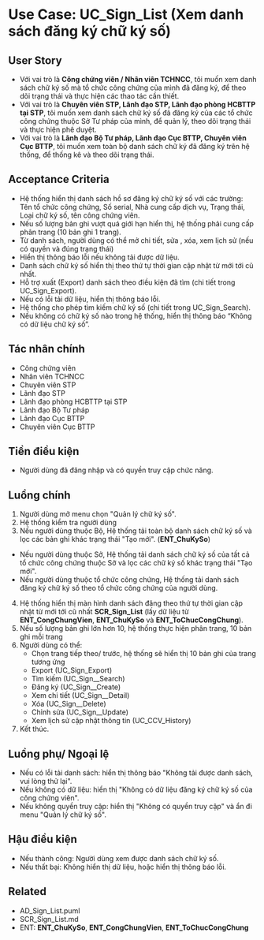# Use Case: UC_Sign_List (Xem danh sách đăng ký chữ ký số)

## User Story
- Với vai trò là **Công chứng viên / Nhân viên TCHNCC**, tôi muốn xem danh sách chữ ký số mà tổ chức công chứng của mình đã đăng ký, để theo dõi trạng thái và thực hiện các thao tác cần thiết.
- Với vai trò là **Chuyên viên STP, Lãnh đạo STP, Lãnh đạo phòng HCBTTP tại STP**, tôi muốn xem danh sách chữ ký số đã đăng ký của các tổ chức công chứng thuộc Sở Tư pháp của mình, để quản lý, theo dõi trạng thái và thực hiện phê duyệt.
- Với vai trò là **Lãnh đạo Bộ Tư pháp, Lãnh đạo Cục BTTP, Chuyên viên Cục BTTP**, tôi muốn xem toàn bộ danh sách chữ ký đã đăng ký trên hệ thống, để thống kê và theo dõi trạng thái.

## Acceptance Criteria
- Hệ thống hiển thị danh sách hồ sơ đăng ký chữ ký số với các trường: Tên tổ chức công chứng, Số serial, Nhà cung cấp dịch vụ, Trạng thái, Loại chữ ký số, tên công chứng viên.
- Nếu số lượng bản ghi vượt quá giới hạn hiển thị, hệ thống phải cung cấp phân trang (10 bản ghi 1 trang).
- Từ danh sách, người dùng có thể mở chi tiết, sửa , xóa, xem lịch sử (nếu có quyền và đúng trạng thái)
- Hiển thị thông báo lỗi nếu không tải được dữ liệu.
- Danh sách chữ ký số hiển thị theo thứ tự thời gian cập nhật từ mới tới cũ nhất.
- Hỗ trợ xuất (Export) danh sách theo điều kiện đã tìm  (chi tiết trong UC_Sign_Export).
- Nếu có lỗi tải dữ liệu, hiển thị thông báo lỗi.
- Hệ thống cho phép tìm kiếm chữ ký số (chi tiết trong UC_Sign_Search).    
- Nếu không có chữ ký số nào trong hệ thống, hiển thị thông báo “Không có dữ liệu chữ ký số”. 

## Tác nhân chính
- Công chứng viên
- Nhân viên TCHNCC
- Chuyên viên STP
- Lãnh đạo STP
- Lãnh đạo phòng HCBTTP tại STP
- Lãnh đạo Bộ Tư pháp
- Lãnh đạo Cục BTTP
- Chuyên viên Cục BTTP

## Tiền điều kiện
- Người dùng đã đăng nhập và có quyền truy cập chức năng.

## Luồng chính
1. Người dùng mở menu chọn "Quản lý chữ ký số".
2. Hệ thống kiểm tra người dùng
3. Nếu người dùng thuộc Bộ, Hệ thống tải toàn bộ danh sách chữ ký số và lọc các bản ghi khác trạng thái "Tạo mới". (**ENT_ChuKySo**)
- Nếu người dùng thuộc Sở, Hệ thống tải danh sách chữ ký số của tất cả tổ chức công chứng thuộc Sở và lọc các chữ ký số khác trạng thái "Tạo mới".
- Nếu người dùng thuộc tổ chức công chứng, Hệ thống tải danh sách đăng ký chữ ký số theo tổ chức công chứng của người dùng.
4. Hệ thống hiển thị màn hình danh sách đăng theo thứ tự thời gian cập nhật từ mới tới cũ nhất **SCR_Sign_List** (lấy dữ liệu từ **ENT_CongChungVien**, **ENT_ChuKySo** và **ENT_ToChucCongChung**).
5. Nếu số lượng bản ghi lớn hơn 10, hệ thống thực hiện phân trang, 10 bản ghi mỗi trang
6. Người dùng có thể:
   - Chọn trang tiếp theo/ trước, hệ thống sẽ hiển thị 10 bản ghi của trang tương ứng
   - Export (UC_Sign_Export)
   - Tìm kiếm (UC_Sign__Search)
   - Đăng ký (UC_Sign__Create)
   - Xem chi tiết (UC_Sign__Detail)
   - Xóa (UC_Sign__Delete)
   - Chỉnh sửa (UC_Sign__Update)
   - Xem lịch sử cập nhật thông tin (UC_CCV_History)
5. Kết thúc.

## Luồng phụ/ Ngoại lệ
- Nếu có lỗi tải danh sách: hiển thị thông báo "Không tải được danh sách, vui lòng thử lại".
- Nếu không có dữ liệu: hiển thị "Không có dữ liệu đăng ký chữ ký số của công chứng viên".
- Nếu không quyền truy cập: hiển thị "Không có quyền truy cập" và ẩn đi menu "Quản lý chữ ký số".

## Hậu điều kiện
- Nếu thành công: Người dùng xem được danh sách chữ ký số.
- Nếu thất bại: Không hiển thị dữ liệu, hoặc hiển thị thông báo lỗi.

## Related
- AD_Sign_List.puml
- SCR_Sign_List.md
- ENT: **ENT_ChuKySo**, **ENT_CongChungVien**, **ENT_ToChucCongChung**